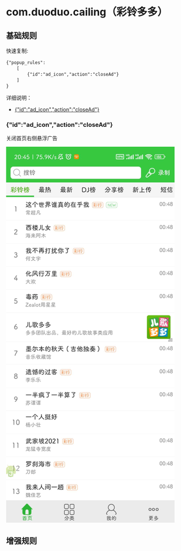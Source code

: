 # com.duoduo.cailing（彩铃多多）

## 基础规则

快速复制:
```
{"popup_rules":
    [
        {"id":"ad_icon","action":"closeAd"}
    ]
}
```
详细说明：
- [{"id":"ad_icon","action":"closeAd"}](#idad_iconactionclosead)

### {"id":"ad_icon","action":"closeAd"}
关闭首页右侧悬浮广告

![](./assets/首页右侧悬浮广告.jpg)


## 增强规则
